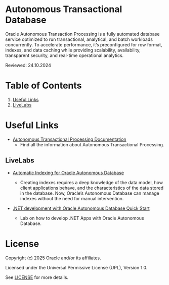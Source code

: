 # Autonomous Transactional Database
 
Oracle Autonomous Transaction Processing is a fully automated database service optimized to run transactional, analytical, and batch workloads concurrently. To accelerate performance, it’s preconfigured for row format, indexes, and data caching while providing scalability, availability, transparent security, and real-time operational analytics.

Reviewed: 24.10.2024
 
# Table of Contents
 
1. [Useful Links](#useful-links)
2. [LiveLabs](#livelabs)
 
# Useful Links
 
- [Autonomous Transactional Processing Documentation](https://docs.oracle.com/en/cloud/paas/autonomous-database/serverless/adbsb/appendix-autonomous-database-atp-and-ajd-workloads.html)
    - Find all the information about Autonomous Transactional Processing.

## LiveLabs
 
- [Automatic Indexing for Oracle Autonomous Database](https://apexapps.oracle.com/pls/apex/f?p=133:180:109524315536663::::wid:3328)
    - Creating indexes requires a deep knowledge of the data model, how client applications behave, and the characteristics of the data stored in the database. Now, Oracle’s Autonomous Database can manage indexes without the need for manual intervention.

 - [.NET development with Oracle Autonomous Database Quick Start](https://apexapps.oracle.com/pls/apex/r/dbpm/livelabs/view-workshop?wid=3359&clear=RR,180&session=111609839150181)
    - Lab on how to develop .NET Apps with Oracle Autonomous Database.
 
# License
 
Copyright (c) 2025 Oracle and/or its affiliates.
 
Licensed under the Universal Permissive License (UPL), Version 1.0.
 
See [LICENSE](https://github.com/oracle-devrel/technology-engineering/blob/main/LICENSE) for more details.

